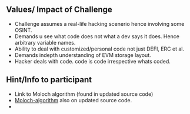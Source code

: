 ## Values/ Impact of Challenge
 - Challenge assumes a real-life hacking scenerio hence involving some OSINT.
 - Demands u see what code does not what a dev says it does. Hence arbitrary variable names.
 - Ability to deal with customized/personal code not just DEFI, ERC et al.
 - Demands indepth understanding of EVM storage layout.
 - Hacker deals with code. code is code irrespective whats coded.
 
## Hint/Info to participant
- Link to Moloch algorithm (found in updated source code)
- [Moloch-algorithm](https://twitter.com/Kodak_Rome/status/1624372583310262279?t=_iNw3oWhcMmISeECaDBTTA&s=19) also on updated source code.
- 
